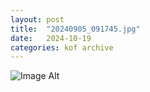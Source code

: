 ```yaml
---
layout:	post
title:	"20240905_091745.jpg"
date:	2024-10-19
categories:	kof archive
---
```


![Image Alt](https://k0f.github.io/assets/20240905_091745.jpg)